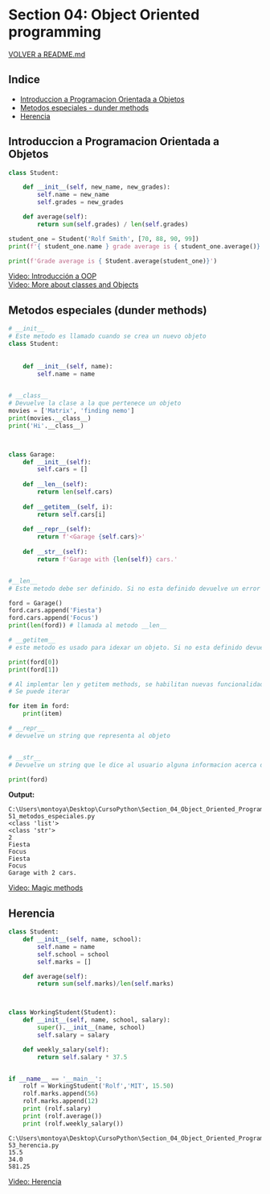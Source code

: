 # Section 04: Object Oriented programming

[VOLVER a README.md](README.md)

## Indice

* [Introduccion a Programacion Orientada a Objetos](#introduccion-a-programacion-orientada-a-objetos)
* [Metodos especiales - dunder methods](#metodos-especiales-dunder-methods)
* [Herencia](#herencia)

## Introduccion a Programacion Orientada a Objetos

```python
class Student:

    def __init__(self, new_name, new_grades):
        self.name = new_name
        self.grades = new_grades 

    def average(self):
        return sum(self.grades) / len(self.grades)

student_one = Student('Rolf Smith', [70, 88, 90, 99])
print(f'{ student_one.name } grade average is { student_one.average()}')

print(f'Grade average is { Student.average(student_one)}')
```

[Video: Introducción a OOP](https://www.udemy.com/the-complete-python-course/learn/v4/t/lecture/9417788?start=0)  
[Video: More about classes and Objects](https://www.udemy.com/the-complete-python-course/learn/v4/t/lecture/9417796?start=0)

## Metodos especiales (dunder methods)

```python
# __init__
# Este metodo es llamado cuando se crea un nuevo objeto
class Student:
    
    
    def __init__(self, name):
        self.name = name
    

# __class__
# Devuelve la clase a la que pertenece un objeto
movies = ['Matrix', 'finding nemo']
print(movies.__class__)
print('Hi'.__class__)



class Garage:
    def __init__(self):
        self.cars = []
    
    def __len__(self):
        return len(self.cars)
    
    def __getitem__(self, i):
        return self.cars[i]
    
    def __repr__(self):
        return f'<Garage {self.cars}>'
    
    def __str__(self):
        return f'Garage with {len(self)} cars.'


#__len__
# Este metodo debe ser definido. Si no esta definido devuelve un error

ford = Garage()
ford.cars.append('Fiesta')
ford.cars.append('Focus')
print(len(ford)) # llamada al metodo __len__

# __getitem__
# este metodo es usado para idexar un objeto. Si no esta definido devuelve error

print(ford[0])
print(ford[1])

# Al implemtar len y getitem methods, se habilitan nuevas funcionalidades
# Se puede iterar

for item in ford:
    print(item)

# __repr__
# devuelve un string que representa al objeto


# __str__
# Devuelve un string que le dice al usuario alguna informacion acerca del objeto

print(ford)
```

**Output:**

```console
C:\Users\montoya\Desktop\CursoPython\Section_04_Object_Oriented_Programming>python 51_metodos_especiales.py
<class 'list'>
<class 'str'>
2
Fiesta
Focus
Fiesta
Focus
Garage with 2 cars.
```

[Video: Magic methods](https://www.udemy.com/the-complete-python-course/learn/v4/t/lecture/9417802?start=0)

## Herencia

```python
class Student:
    def __init__(self, name, school):
        self.name = name
        self.school = school
        self.marks = []

    def average(self):
        return sum(self.marks)/len(self.marks)



class WorkingStudent(Student):
    def __init__(self, name, school, salary):
        super().__init__(name, school)
        self.salary = salary

    def weekly_salary(self):
        return self.salary * 37.5


if __name__ == '__main__':
    rolf = WorkingStudent('Rolf','MIT', 15.50)
    rolf.marks.append(56)
    rolf.marks.append(12)
    print (rolf.salary)
    print (rolf.average())
    print (rolf.weekly_salary())
```

```console
C:\Users\montoya\Desktop\CursoPython\Section_04_Object_Oriented_Programming>python 53_herencia.py
15.5
34.0
581.25
```

[Video: Herencia](https://www.udemy.com/the-complete-python-course/learn/v4/t/lecture/9417806?start=0)